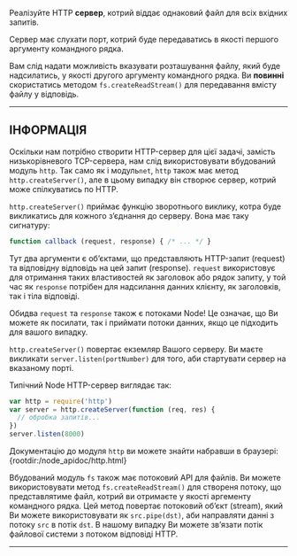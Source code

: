 Реалізуйте HTTP **сервер**, котрий віддає однаковий файл для всіх вхідних запитів.

Сервер має слухати порт, котрий буде передаватись в якості першого аргументу командного рядка.

Вам слід надати можливість вказувати розташування файлу, який буде надсилатись, у якості другого аргументу командного рядка. Ви **повинні** скористатись методом `fs.createReadStream()` для передавання вмісту файлу у відповідь.

----------------------------------------------------------------------
## ІНФОРМАЦІЯ

Оскільки нам потрібно створити HTTP-сервер для цієї задачі, замість низькорівневого TCP-сервера, нам слід використовувати вбудований модуль `http`. Так само як і модуль`net`, `http` також має метод `http.createServer()`, але в цьому випадку він створює сервер, котрий може спілкуватись по HTTP.

`http.createServer()` приймає функцію зворотнього виклику, котра буде викликатись для кожного з’єднання до серверу. Вона має таку сигнатуру:

```js
function callback (request, response) { /* ... */ }
```

Тут два аргументи є об’єктами, що представляють HTTP-запит (request) та відповідну відповідь на цей запит (response). `request` використовує для отримання таких властивостей як заголовок або рядок запиту, у той час як `response` потрібен для надсилання данних клієнту, як заголовків, так і тіла відповіді.

Обидва `request` та `response` також є потоками Node! Це означає, що Ви можете як посилати, так і приймати потоки данних, якщо це підходить для вашого випадку.

`http.createServer()` повертає екземляр Вашого серверу. Ви маєте викликати `server.listen(portNumber)` для того, аби стартувати сервер на вказаному порті.

Типічний Node HTTP-сервер виглядає так:

```js
var http = require('http')
var server = http.createServer(function (req, res) {
  // обробка запитів...
})
server.listen(8000)
```

Документацію до модуля `http` ви можете знайти набравши в браузері:
  {rootdir:/node_apidoc/http.html}

Вбудований модуль `fs` також має потоковий АРІ для файлів. Ви можете використовувати метод `fs.createReadStream()` для створеня потоку, що представлятиме файл, котрий ви отримаєте у якості аргементу командного рядка. Цей метод повертає потоковий об’єкт (stream), який Ви можете використовувати як `src.pipe(dst)`, аби направляти данні з потоку `src` в потік `dst`. В нашому випадку Ви можете зв’язати потік файлової системи з потоком відповіді HTTP.

----------------------------------------------------------------------
